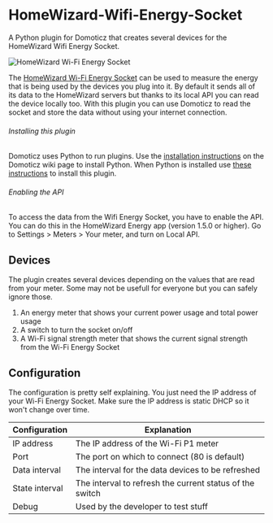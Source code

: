 # HomeWizard-Wifi-Energy-Socket
A Python plugin for Domoticz that creates several devices for the HomeWizard Wifi Energy Socket.

![HomeWizard Wi-Fi Energy Socket](https://www.homewizard.com/wp-content/uploads/2023/02/homewizard-energy-socket.png)

The [HomeWizard Wi-Fi Energy Socket](https://www.homewizard.com/energy-socket/) can be used to measure the energy that is being used by the devices you plug into it. By default it sends all of its data to the HomeWizard servers but thanks to its local API you can read the device locally too. With this plugin you can use Domoticz to read the socket and store the data without using your internet connection.

###### Installing this plugin

Domoticz uses Python to run plugins. Use the [installation instructions](https://www.domoticz.com/wiki/Using_Python_plugins#Required:_install_Python) on the Domoticz wiki page to install Python. When Python is installed use [these instructions](https://www.domoticz.com/wiki/Using_Python_plugins#Installing_a_plugin) to install this plugin.

###### Enabling the API

To access the data from the Wifi Energy Socket, you have to enable the API. You can do this in the HomeWizard Energy app (version 1.5.0 or higher). Go to Settings > Meters > Your meter, and turn on Local API.

## Devices

The plugin creates several devices depending on the values that are read from your meter. Some may not be usefull for everyone but you can safely ignore those.
 1. An energy meter that shows your current power usage and total power usage
 2. A switch to turn the socket on/off
 3. A Wi-Fi signal strength meter that shows the current signal strength from the Wi-Fi Energy Socket

## Configuration

The configuration is pretty self explaining. You just need the IP address of your Wi-Fi Energy Socket. Make sure the IP address is static DHCP so it won't change over time.

| Configuration | Explanation |
|--|--|
| IP address | The IP address of the Wi-Fi P1 meter |
| Port | The port on which to connect (80 is default) |
| Data interval | The interval for the data devices to be refreshed |
| State interval | The interval to refresh the current status of the switch |
| Debug | Used by the developer to test stuff |
